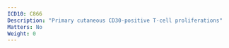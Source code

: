 ```yaml
---
ICD10: C866
Description: "Primary cutaneous CD30-positive T-cell proliferations"
Matters: No
Weight: 0
---
```

